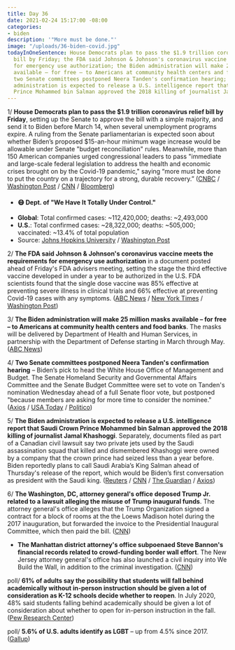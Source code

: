 ```yaml
---
title: Day 36
date: 2021-02-24 15:17:00 -08:00
categories:
- biden
description: '"More must be done."'
image: "/uploads/36-biden-covid.jpg"
todayInOneSentence: House Democrats plan to pass the $1.9 trillion coronavirus relief
  bill by Friday; the FDA said Johnson & Johnson's coronavirus vaccine meets the requirements
  for emergency use authorization; the Biden administration will make 25 million masks
  available – for free – to Americans at community health centers and food banks;
  two Senate committees postponed Neera Tanden's confirmation hearing; and the Biden
  administration is expected to release a U.S. intelligence report that Saudi Crown
  Prince Mohammed bin Salman approved the 2018 killing of journalist Jamal Khashoggi.
---
```


1/ **House Democrats plan to pass the $1.9 trillion coronavirus relief bill by Friday**, setting up the Senate to approve the bill with a simple majority, and send it to Biden before March 14, when several unemployment programs expire. A ruling from the Senate parliamentarian is expected soon about whether Biden’s proposed $15-an-hour minimum wage increase would be allowable under Senate "budget reconciliation" rules.  Meanwhile, more than 150 American companies urged congressional leaders to pass "immediate and large-scale federal legislation to address the health and economic crises brought on by the Covid-19 pandemic," saying “more must be done to put the country on a trajectory for a strong, durable recovery.” ([CNBC](https://www.cnbc.com/2021/02/24/house-democrats-aim-to-pass-1point9-trillion-covid-relief-bill-on-friday.html) / [Washington Post](https://www.washingtonpost.com/us-policy/2021/02/24/biden-stimulus-covid-relief-minimum-wage/) / [CNN](https://www.cnn.com/2021/02/24/politics/business-leaders-biden-covid-plan/index.html) / [Bloomberg](https://www.bloomberg.com/news/articles/2021-02-24/more-than-150-executives-back-biden-1-9-trillion-stimulus-plan?sref=MIBMEEoj))


* #### 😷 Dept. of "We Have It Totally Under Control."
* **Global**: Total confirmed cases: \~112,420,000; deaths: \~2,493,000
* **U.S.**: Total confirmed cases: \~28,322,000; deaths: \~505,000; vaccinated: \~13.4% of total population
* Source: [Johns Hopkins University](https://coronavirus.jhu.edu/map.html) / [Washington Post](https://www.washingtonpost.com/graphics/2020/health/covid-vaccine-states-distribution-doses/)

2/ **The FDA said Johnson & Johnson's coronavirus vaccine meets the requirements for emergency use authorization** in a document posted ahead of Friday's FDA advisers meeting, setting the stage the third effective vaccine developed in under a year to be authorized in the U.S. FDA scientists found that the single dose vaccine was 85% effective at preventing severe illness in clinical trials and 66% effective at preventing Covid-19 cases with any symptoms. ([ABC News](https://abcnews.go.com/Politics/single-dose-johnson-johnson-vaccine-effective-variants-data/story?id=76084549) / [New York Times](https://www.nytimes.com/2021/02/24/science/johnson-johnson-covid-vaccine.html) / [Washington Post](https://www.washingtonpost.com/health/2021/02/24/johnson-and-johnson-vaccine/))

3/ **The Biden administration will make 25 million masks available – for free – to Americans at community health centers and food banks**. The masks will be delivered by Department of Health and Human Services, in partnership with the Department of Defense starting in March through May. ([ABC News](https://abcnews.go.com/Politics/biden-make-25-million-masks-community-health-centers/story?id=76088091))

4/ **Two Senate committees postponed Neera Tanden's confirmation hearing** – Biden’s pick to head the White House Office of Management and Budget. The Senate Homeland Security and Governmental Affairs Committee and the Senate Budget Committee were set to vote on Tanden's nomination Wednesday ahead of a full Senate floor vote, but postponed "because members are asking for more time to consider the nominee." ([Axios](https://www.axios.com/neera-tanden-omb-hearing-postponed-bb36615a-e448-46a0-92b8-dffd27b73a3e.html) / [USA Today](https://www.usatoday.com/story/news/politics/2021/02/24/votes-neera-tanden-bidens-pick-budget-chief-postponed/4573085001/) / [Politico](https://www.politico.com/news/2021/02/24/neera-tanden-committee-vote-postponed-471321))

5/ **The Biden administration is expected to release a U.S. intelligence report that Saudi Crown Prince Mohammed bin Salman approved the 2018 killing of journalist Jamal Khashoggi**. Separately, documents filed as part of a Canadian civil lawsuit say two private jets used by the Saudi assassination squad that killed and dismembered Khashoggi were owned by a company that the crown prince had seized less than a year before. Biden reportedly plans to call Saudi Arabia’s King Salman ahead of Thursday's release of the report, which would be Biden’s first conversation as president with the Saudi king. ([Reuters](https://www.reuters.com/article/us-usa-saudi-biden-idUSKBN2AO2HL) / [CNN](https://www.cnn.com/2021/02/24/politics/saudi-top-secret-documents-khashoggi-bin-salman/index.html) / [The Guardian](https://www.theguardian.com/world/2021/feb/24/jamal-khashoggi-murder-us-report-saudi-arabia-mbs-king-salman-complicit) / [Axios](https://www.axios.com/biden-saudi-king-khashoggi-report-29272e86-a315-4d54-b37d-3a4183d178c4.html))

6/ **The Washington, DC, attorney general's office deposed Trump Jr. related to a lawsuit alleging the misuse of Trump inaugural funds**. The attorney general's office alleges that the Trump Organization signed a contract for a block of rooms at the the Loews Madison hotel during the 2017 inauguration, but forwarded the invoice to the Presidential Inaugural Committee, which then paid the bill. ([CNN](https://www.cnn.com/2021/02/24/politics/donald-trump-jr-deposition/index.html))

* **The Manhattan district attorney's office subpoenaed Steve Bannon's financial records related to crowd-funding border wall effort**. The New Jersey attorney general's office has also launched a civil inquiry into We Build the Wall, in addition to the criminal investigation. ([CNN](https://www.cnn.com/2021/02/24/politics/bannon-investigation-gains-steam/index.html))

poll/ **61% of adults say the possibility that students will fall behind academically without in-person instruction should be given a lot of consideration as K-12 schools decide whether to reopen**. In July 2020, 48% said students falling behind academically should be given a lot of consideration about whether to open for in-person instruction in the fall. ([Pew Research Center](https://www.pewresearch.org/fact-tank/2021/02/24/more-americans-now-say-academic-concerns-should-be-a-top-factor-in-deciding-to-reopen-k-12-schools/))

poll/ **5.6% of U.S. adults identify as LGBT** – up from 4.5% since 2017. ([Gallup](https://news.gallup.com/poll/329708/lgbt-identification-rises-latest-estimate.aspx))